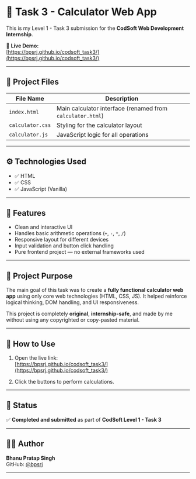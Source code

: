 # 🧮 Task 3 - Calculator Web App

This is my Level 1 - Task 3 submission for the **CodSoft Web Development Internship**.

🔗 **Live Demo:**  
[https://bpsrj.github.io/codsoft_task3/](https://bpsrj.github.io/codsoft_task3/)

---

## 📁 Project Files

| File Name        | Description                         |
|------------------|-------------------------------------|
| `index.html`      | Main calculator interface (renamed from `calculator.html`) |
| `calculator.css`  | Styling for the calculator layout   |
| `calculator.js`   | JavaScript logic for all operations |

---

## ⚙️ Technologies Used

- ✅ HTML
- ✅ CSS
- ✅ JavaScript (Vanilla)

---

## 🎯 Features

- Clean and interactive UI
- Handles basic arithmetic operations (`+`, `-`, `*`, `/`)
- Responsive layout for different devices
- Input validation and button click handling
- Pure frontend project — no external frameworks used

---

## 📌 Project Purpose

The main goal of this task was to create a **fully functional calculator web app** using only core web technologies (HTML, CSS, JS). It helped reinforce logical thinking, DOM handling, and UI responsiveness.

This project is completely **original**, **internship-safe**, and made by me without using any copyrighted or copy-pasted material.

---

## 🚀 How to Use

1. Open the live link:  
   [https://bpsrj.github.io/codsoft_task3/](https://bpsrj.github.io/codsoft_task3/)

2. Click the buttons to perform calculations.

---

## 📝 Status

✅ **Completed and submitted** as part of **CodSoft Level 1 - Task 3**

---

## 🙋‍♂️ Author

**Bhanu Pratap Singh**  
GitHub: [@bpsrj](https://github.com/bpsrj)

---


